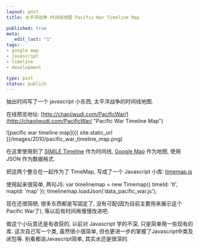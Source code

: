 ```yaml
---
layout: post
title: 太平洋战争-时间线地图 Pacific War Timeline Map

published: true
meta:
  _edit_last: "1"
tags:
- google map
- javascript
- timeline
- development

type: post
status: publish
---
```

抽出时间写了一个 javascript 小东西, 太平洋战争的时间线地图.

在线预览地址: [http://chaojiwudi.com/PacificWar/](http://chaojiwudi.com/PacificWar/ "Pacific War Timeline Map")

![pacific war timeline map]({{ site.static_url }}/images/2010/pacific_war_timeline_map.png)

在这里使用到了 [SIMILE Timeline](http://www.simile-widgets.org/timeline "SIMILE Timeline") 作为时间线, [Google Map](http://code.google.com/apis/maps/documentation/javascript "Google Map API") 作为地图, 使用 JSON 作为数据格式.

把这两个整合在一起作为了 TimeMap, 写成了一个 Javascript 小库: [timemap.js](http://chaojiwudi.com/PacificWar/timemap.js "Timeline Map Javascipt Library")

使用起来很简单, 两句JS:
    var timelinemap = new Timemap({ timeId: 'tl', mapId: 'map' });
    timelinemap.loadJson('data_pacific_war.js');

现在还很简陋, 很多东西都是写固定了, 没有可配(因为目前主要用来展示这个Pacific War了), 等以后有时间再慢慢改进吧.

做这个小玩意还是有收获的, 以前对 Javascript 学的不深, 只是简单用一些现有的库. 这次自己写一个类, 虽然很小很简单, 但也更进一步的掌握了Javascript中类及闭包等. 别看都说Javascript简单, 其实水还是很深的.
